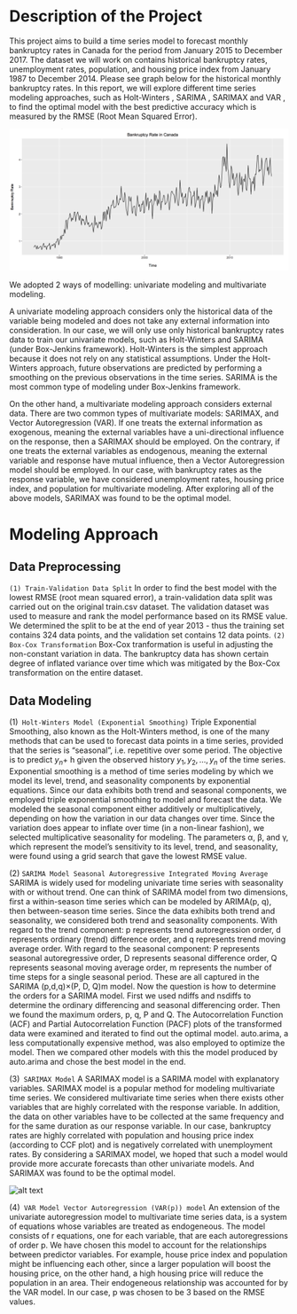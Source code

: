 
# Description of the Project
This project aims to build a time series model to forecast monthly bankruptcy rates in Canada for the period from January 2015 to December 2017. The dataset we will work on contains historical bankruptcy rates, unemployment rates, population, and housing price index from January 1987 to December 2014. Please see graph below for the historical monthly bankruptcy rates. In this report, we will explore different time series modeling approaches, such as Holt-Winters , SARIMA , SARIMAX and VAR , to find the optimal model with the best predictive accuracy which is measured by the RMSE (Root Mean Squared Error). 

![alt text](https://github.com/JinghuiZhao/Canada-Bankruptcy-Prediction/blob/master/Screen%20Shot%202019-03-10%20at%2012.53.23%20PM.png)

We adopted 2 ways of modelling: univariate modeling and multivariate modeling.

A univariate modeling approach considers only the historical data of the variable being modeled and does not take any external information into consideration. In our case, we will only use only historical bankruptcy rates data to train our univariate models, such as Holt-Winters and SARIMA (under Box-Jenkins framework). Holt-Winters is the simplest approach because it does not rely on any statistical assumptions. Under the Holt-Winters approach, future observations are predicted by performing a smoothing on the previous observations in the time series. SARIMA is the most common type of modeling under Box-Jenkins framework.

On the other hand, a multivariate modeling approach considers external data. There are two common types of multivariate models: SARIMAX, and Vector Autoregression (VAR). If one treats the external information as exogenous, meaning the external variables have a uni-directional influence on the response, then a SARIMAX should be employed. On the contrary, if one treats the external variables as endogenous, meaning the external variable and response have mutual influence, then a Vector Autoregression model should be employed. In our case, with bankruptcy rates as the response variable, we have considered unemployment rates, housing price index, and population for multivariate modeling.
After exploring all of the above models, SARIMAX was found to be the optimal model.


# Modeling Approach
## Data Preprocessing
```(1) Train-Validation Data Split```
In order to find the best model with the lowest RMSE (root mean squared error), a train-validation data split was carried out on the original train.csv dataset. The validation dataset was used to measure and rank the model performance based on its RMSE value. We determined the split to be at the end of year 2013 - thus the training set contains 324 data points, and the validation set contains 12 data points.
```(2) Box-Cox Transformation```
Box-Cox tranformation is useful in adjusting the non-constant variation in data. The bankruptcy data has shown certain degree of inflated variance over time which was mitigated by the Box-Cox transformation on the entire dataset.


## Data Modeling
(1)``` Holt-Winters Model (Exponential Smoothing)```
Triple Exponential Smoothing, also known as the Holt-Winters method, is one of the many methods that can be used to forecast data points in a time series, provided that the series is “seasonal”, i.e. repetitive over some period. The objective is to predict $y_n$+ h given the observed history ${ y_1, y_2, . . ., y_n}$ of the time series. Exponential smoothing is a method of time series modeling by which we model its level, trend, and seasonality components by exponential equations. Since our data exhibits both trend and seasonal components, we employed triple exponential smoothing to model and forecast the data. We modeled the seasonal component either additively or multiplicatively, depending on how the variation in our data changes over time. Since the variation does appear to inflate over time (in a non-linear fashion), we selected multiplicative seasonality for modeling. The parameters α, β, and γ, which represent the model’s sensitivity to its level, trend, and seasonality, were found using a grid search that gave the lowest RMSE value.


(2) ```SARIMA Model Seasonal Autoregressive Integrated Moving Average```
SARIMA is widely used for modeling univariate time series with seasonality with or without trend. One can think of SARIMA model from two dimensions, first a within-season time series which can be modeled by ARIMA(p, q), then between-season time series. Since the data exhibits both trend and seasonality, we considered both trend and seasonality components. With regard to the trend component: p represents trend autoregression order, d represents ordinary (trend) difference order, and q represents trend moving average order. With regard to the seasonal component: P represents seasonal autoregressive order, D represents seasonal difference order, Q represents seasonal moving average order, m represents the number of time steps for a single seasonal period. These are all captured in the SARIMA (p,d,q)×(P, D, Q)m model. Now the question is how to determine the orders for a SARIMA model. First we used ndiffs and nsdiffs to determine the ordinary differencing and seasonal differencing order. Then we found the maximum orders, p, q, P and Q. The Autocorrelation Function (ACF) and Partial Autocorrelation Function (PACF) plots of the transformed data were examined and iterated to find out the optimal model. auto.arima, a less computationally expensive method, was also employed to optimize the model. Then we compared other models with this the model produced by auto.arima and chose the best model in the end.

(3)``` SARIMAX Model```
A SARIMAX model is a SARIMA model with explanatory variables. SARIMAX model is a popular method for modeling multivariate time series. We considered multivariate time series when there exists other variables that are highly correlated with the response variable. In addition, the data on other variables have to be collected at the same frequency and for the same duration as our response variable. In our case, bankruptcy rates are highly correlated with population and housing price index (according to CCF plot) and is negatively correlated with unemployment rates. By considering a SARIMAX model, we hoped that such a model would provide more accurate forecasts than other univariate models. And SARIMAX was found to be the optimal model.

![alt text](https://github.com/JinghuiZhao/Canada-Bankruptcy-Prediction/blob/master/Screen%20Shot%202018-12-26%20at%205.05.51%20PM.png)


(4)``` VAR Model Vector Autoregression (VAR(p)) model```
An extension of the univariate autoregression model to multivariate time series data, is a system of equations whose variables are treated as endogeneous. The model consists of r equations, one for each variable, that are each autoregressions of order p. We have chosen this model to account for the relationships between predictor variables. For example, house price index and population might be influencing each other, since a larger population will boost the housing price, on the other hand, a high housing price will reduce the population in an area. Their endogeneous relationship was accounted for by the VAR model. In our case, p was chosen to be 3 based on the RMSE values.
